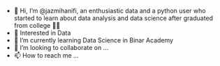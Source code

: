 - 👋 Hi, I’m @jazmihanifi, an enthusiastic data and a python user who started to learn about data analysis and data science after graduated from college 🙋‍♂️
- 👀 Interested in Data
- 🌱 I’m currently learning Data Science in Binar Academy
- 💞️ I’m looking to collaborate on ...
- 📫 How to reach me ...

<!---
jazmihanifi/jazmihanifi is a ✨ special ✨ repository because its `README.md` (this file) appears on your GitHub profile.
You can click the Preview link to take a look at your changes.
--->
